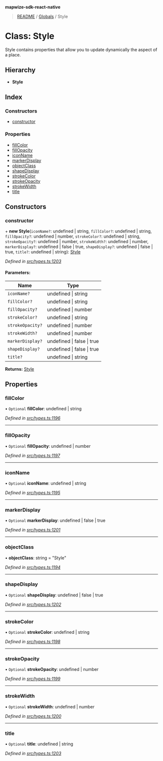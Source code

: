 **mapwize-sdk-react-native**

> [README](../README.md) / [Globals](../globals.md) / Style

# Class: Style

Style contains properties that allow you to update dynamically the aspect of a place.

## Hierarchy

* **Style**

## Index

### Constructors

* [constructor](style.md#constructor)

### Properties

* [fillColor](style.md#fillcolor)
* [fillOpacity](style.md#fillopacity)
* [iconName](style.md#iconname)
* [markerDisplay](style.md#markerdisplay)
* [objectClass](style.md#objectclass)
* [shapeDisplay](style.md#shapedisplay)
* [strokeColor](style.md#strokecolor)
* [strokeOpacity](style.md#strokeopacity)
* [strokeWidth](style.md#strokewidth)
* [title](style.md#title)

## Constructors

### constructor

\+ **new Style**(`iconName?`: undefined \| string, `fillColor?`: undefined \| string, `fillOpacity?`: undefined \| number, `strokeColor?`: undefined \| string, `strokeOpacity?`: undefined \| number, `strokeWidth?`: undefined \| number, `markerDisplay?`: undefined \| false \| true, `shapeDisplay?`: undefined \| false \| true, `title?`: undefined \| string): [Style](style.md)

*Defined in [src/types.ts:1203](https://github.com/Mapwize/mapwize-sdk-react-native/blob/18c4e52/src/types.ts#L1203)*

#### Parameters:

Name | Type |
------ | ------ |
`iconName?` | undefined \| string |
`fillColor?` | undefined \| string |
`fillOpacity?` | undefined \| number |
`strokeColor?` | undefined \| string |
`strokeOpacity?` | undefined \| number |
`strokeWidth?` | undefined \| number |
`markerDisplay?` | undefined \| false \| true |
`shapeDisplay?` | undefined \| false \| true |
`title?` | undefined \| string |

**Returns:** [Style](style.md)

## Properties

### fillColor

• `Optional` **fillColor**: undefined \| string

*Defined in [src/types.ts:1196](https://github.com/Mapwize/mapwize-sdk-react-native/blob/18c4e52/src/types.ts#L1196)*

___

### fillOpacity

• `Optional` **fillOpacity**: undefined \| number

*Defined in [src/types.ts:1197](https://github.com/Mapwize/mapwize-sdk-react-native/blob/18c4e52/src/types.ts#L1197)*

___

### iconName

• `Optional` **iconName**: undefined \| string

*Defined in [src/types.ts:1195](https://github.com/Mapwize/mapwize-sdk-react-native/blob/18c4e52/src/types.ts#L1195)*

___

### markerDisplay

• `Optional` **markerDisplay**: undefined \| false \| true

*Defined in [src/types.ts:1201](https://github.com/Mapwize/mapwize-sdk-react-native/blob/18c4e52/src/types.ts#L1201)*

___

### objectClass

•  **objectClass**: string = "Style"

*Defined in [src/types.ts:1194](https://github.com/Mapwize/mapwize-sdk-react-native/blob/18c4e52/src/types.ts#L1194)*

___

### shapeDisplay

• `Optional` **shapeDisplay**: undefined \| false \| true

*Defined in [src/types.ts:1202](https://github.com/Mapwize/mapwize-sdk-react-native/blob/18c4e52/src/types.ts#L1202)*

___

### strokeColor

• `Optional` **strokeColor**: undefined \| string

*Defined in [src/types.ts:1198](https://github.com/Mapwize/mapwize-sdk-react-native/blob/18c4e52/src/types.ts#L1198)*

___

### strokeOpacity

• `Optional` **strokeOpacity**: undefined \| number

*Defined in [src/types.ts:1199](https://github.com/Mapwize/mapwize-sdk-react-native/blob/18c4e52/src/types.ts#L1199)*

___

### strokeWidth

• `Optional` **strokeWidth**: undefined \| number

*Defined in [src/types.ts:1200](https://github.com/Mapwize/mapwize-sdk-react-native/blob/18c4e52/src/types.ts#L1200)*

___

### title

• `Optional` **title**: undefined \| string

*Defined in [src/types.ts:1203](https://github.com/Mapwize/mapwize-sdk-react-native/blob/18c4e52/src/types.ts#L1203)*
